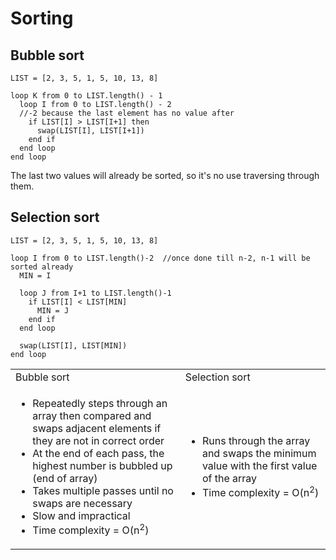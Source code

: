 # Sorting


## Bubble sort

```
LIST = [2, 3, 5, 1, 5, 10, 13, 8]

loop K from 0 to LIST.length() - 1
  loop I from 0 to LIST.length() - 2
  //-2 because the last element has no value after
    if LIST[I] > LIST[I+1] then   
      swap(LIST[I], LIST[I+1])
    end if
  end loop
end loop
```

The last two values will already be sorted, so it's no use traversing through them.

## Selection sort

```
LIST = [2, 3, 5, 1, 5, 10, 13, 8]

loop I from 0 to LIST.length()-2  //once done till n-2, n-1 will be sorted already
  MIN = I
  
  loop J from I+1 to LIST.length()-1
    if LIST[I] < LIST[MIN]
      MIN = J
    end if
  end loop

  swap(LIST[I], LIST[MIN])
end loop
```

<table>
  <tr>
   <td>Bubble sort
   </td>
   <td>Selection sort
   </td>
  </tr>
  <tr>
   <td>
    <ul>
      <li>Repeatedly steps through an array then compared and swaps adjacent elements if they are not in correct order
      <li>At the end of each pass, the highest number is bubbled up (end of array)
      <li>Takes multiple passes until no swaps are necessary
      <li>Slow and impractical
      <li>Time complexity = O(n<sup>2</sup>)
    </ul>
   </td>
   <td>
    <ul>
      <li>Runs through the array and swaps the minimum value with the first value of the array
      <li>Time complexity = O(n<sup>2</sup>)
    </ul>
   </td>
  </tr>
</table>
